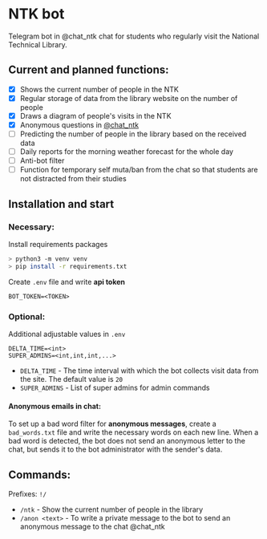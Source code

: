 # NTK bot
Telegram bot in @chat_ntk chat for students who regularly visit the National Technical Library.

## Current and planned functions:
- [x] Shows the current number of people in the NTK
- [x] Regular storage of data from the library website on the number of people
- [x] Draws a diagram of people's visits in the NTK
- [x] Anonymous questions in [@chat_ntk](t.me/chat_ntk)
- [ ] Predicting the number of people in the library based on the received data
- [ ] Daily reports for the morning weather forecast for the whole day
- [ ] Anti-bot filter
- [ ] Function for temporary self muta/ban from the chat so that students are not distracted from their studies

## Installation and start

### Necessary:
Install requirements packages
```sh
> python3 -m venv venv
> pip install -r requirements.txt
```
Create `.env` file and write **api token**
```env
BOT_TOKEN=<TOKEN>
```

### Optional:
Additional adjustable values in `.env`
```env
DELTA_TIME=<int>
SUPER_ADMINS=<int,int,int,...>
```
* `DELTA_TIME` - The time interval with which the bot collects visit data from the site. The default value is `20`
* `SUPER_ADMINS` - List of super admins for admin commands 

#### Anonymous emails in chat:
To set up a bad word filter for **anonymous messages**, create a `bad_words.txt` file and write the necessary words on each new line. When a bad word is detected, the bot does not send an anonymous letter to the chat, but sends it to the bot administrator with the sender's data.

## Commands:
Prefixes: `!/`
- `/ntk` - Show the current number of people in the library
- `/anon <text>` - To write a private message to the bot to send an anonymous message to the chat @chat_ntk